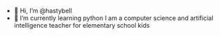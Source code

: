 - 👋 Hi, I’m @hastybell
- 🌱 I’m currently learning python
I am a computer science and artificial intelligence teacher for elementary school kids
